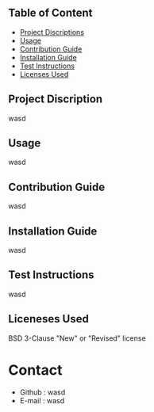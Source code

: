 ## Table of Content
- [Project Discriptions](#discription)
- [Usage](#usage)
- [Contribution Guide](#contributionGuide)
- [Installation Guide](#installation)
- [Test Instructions](#testInstructions)
- [Licenses Used](#license)

## Project Discription
wasd

## Usage
wasd

## Contribution Guide
wasd

## Installation Guide
wasd

## Test Instructions
wasd

## Liceneses Used
BSD 3-Clause "New" or "Revised" license

# Contact
* Github : wasd
* E-mail : wasd